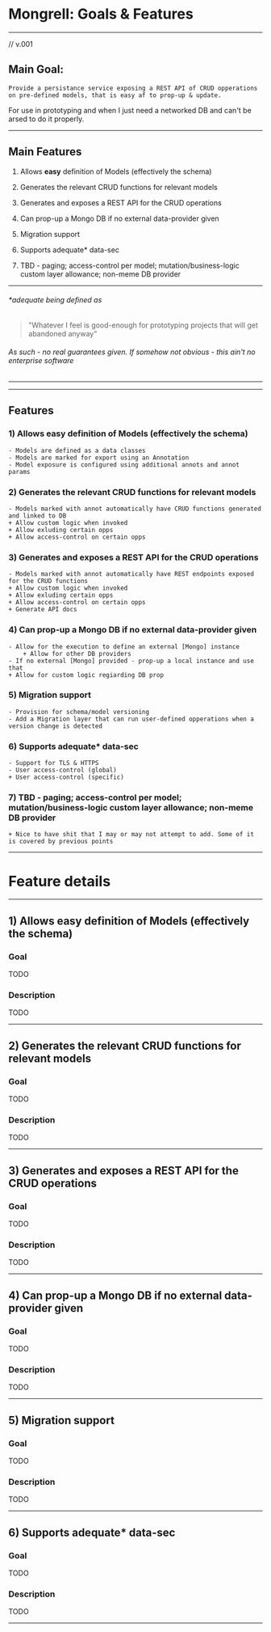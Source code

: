 # Mongrell: Goals & Features

------
// v.001

## Main Goal:

    Provide a persistance service exposing a REST API of CRUD opperations on pre-defined models, that is easy af to prop-up & update.

For use in prototyping and when I just need a networked DB and can't be arsed to do it properly.

------

## Main Features

1) Allows **easy** definition of Models (effectively the schema)
2) Generates the relevant CRUD functions for relevant models
3) Generates and exposes a REST API for the CRUD operations
4) Can prop-up a Mongo DB if no external data-provider given
5) Migration support
6) Supports adequate* data-sec

7) TBD - paging; access-control per model; mutation/business-logic custom layer allowance; non-meme DB provider

---
###### *adequate being defined as
 > "Whatever I feel is good-enough for prototyping projects that will get abandoned anyway" 
###### As such - no real guarantees given. If somehow not obvious - this ain't no enterprise software

---
---
## Features

### 1) Allows **easy** definition of Models (effectively the schema)
    - Models are defined as a data classes 
    - Models are marked for export using an Annotation
    - Model exposure is configured using additional annots and annot params

### 2) Generates the relevant CRUD functions for relevant models
    - Models marked with annot automatically have CRUD functions generated and linked to DB
    + Allow custom logic when invoked
    + Allow exluding certain opps
    + Allow access-control on certain opps

### 3) Generates and exposes a REST API for the CRUD operations
    - Models marked with annot automatically have REST endpoints exposed for the CRUD functions
    + Allow custom logic when invoked
    + Allow exluding certain opps
    + Allow access-control on certain opps
    + Generate API docs

### 4) Can prop-up a Mongo DB if no external data-provider given
    - Allow for the execution to define an external [Mongo] instance
        + Allow for other DB providers
    - If no external [Mongo] provided - prop-up a local instance and use that    
    + Allow for custom logic regiarding DB prop

### 5) Migration support
    - Provision for schema/model versioning
    - Add a Migration layer that can run user-defined opperations when a version change is detected

### 6) Supports adequate* data-sec
    - Support for TLS & HTTPS
    - User access-control (global)
    + User access-control (specific)

### 7) TBD - paging; access-control per model; mutation/business-logic custom layer allowance; non-meme DB provider
    + Nice to have shit that I may or may not attempt to add. Some of it is covered by previous points

---

# Feature details

---

## 1) Allows **easy** definition of Models (effectively the schema)
### Goal
TODO
### Description
TODO

---

## 2) Generates the relevant CRUD functions for relevant models
### Goal
TODO
### Description
TODO

---

## 3) Generates and exposes a REST API for the CRUD operations
### Goal
TODO
### Description
TODO

---

## 4) Can prop-up a Mongo DB if no external data-provider given
### Goal
TODO
### Description
TODO

---

## 5) Migration support
### Goal
TODO
### Description
TODO

---

## 6) Supports adequate* data-sec
### Goal
TODO
### Description
TODO

---